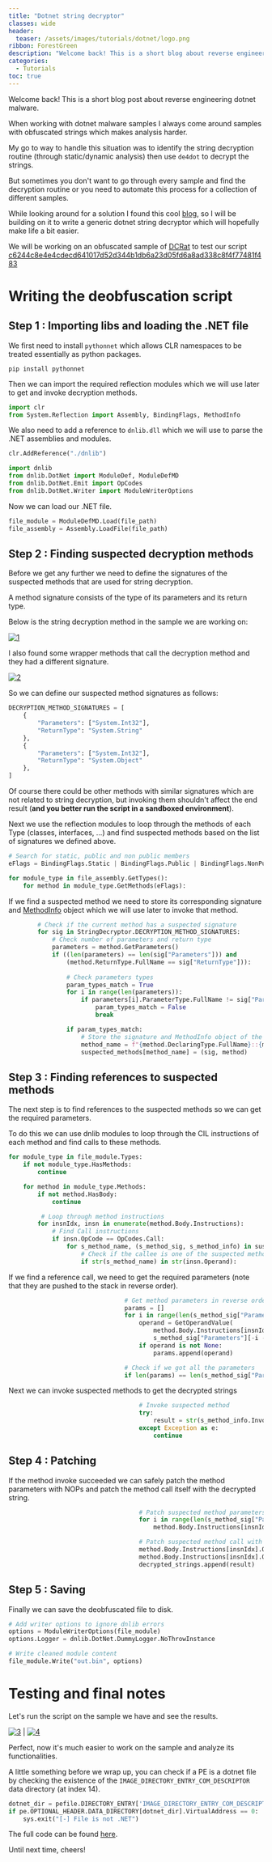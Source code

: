 ```yaml
---
title: "Dotnet string decryptor"
classes: wide
header:
  teaser: /assets/images/tutorials/dotnet/logo.png
ribbon: ForestGreen
description: "Welcome back! This is a short blog about reverse engineering dotnet malware. When working with dotnet malware samples..."
categories:
  - Tutorials
toc: true
---
```


Welcome back! This is a short blog post about reverse engineering dotnet malware.

When working with dotnet malware samples I always come around samples with obfuscated strings which makes analysis harder.

My go to way to handle this situation was to identify the string decryption routine (through static/dynamic analysis) then use `de4dot` to decrypt the strings.

But sometimes you don't want to go through every sample and find the decryption routine or you need to automate this process for a collection of different samples.

While looking around for a solution I found this cool [blog](http://rhotav.com/stringDecryptionWithPythonen/), so I will be building on it to write a generic dotnet string decryptor which will hopefully make life a bit easier.

We will be working on an obfuscated sample of [DCRat](https://malpedia.caad.fkie.fraunhofer.de/details/win.dcrat) to test our script
[c6244c8e4e4cdecd641017d52d344b1db6a23d05fd6a8ad338c8f4f77481f483](https://bazaar.abuse.ch/sample/c6244c8e4e4cdecd641017d52d344b1db6a23d05fd6a8ad338c8f4f77481f483/)

# Writing the deobfuscation script

## Step 1 : Importing libs and loading the .NET file

We first need to install `pythonnet` which allows CLR namespaces to be treated essentially as python packages.

```
pip install pythonnet
```

Then we can import the required reflection modules which we will use later to get and invoke decryption methods.

```python
import clr
from System.Reflection import Assembly, BindingFlags, MethodInfo
```

We also need to add a reference to `dnlib.dll` which we will use to parse the .NET assemblies and modules.

```python
clr.AddReference("./dnlib")

import dnlib
from dnlib.DotNet import ModuleDef, ModuleDefMD
from dnlib.DotNet.Emit import OpCodes
from dnlib.DotNet.Writer import ModuleWriterOptions
```

Now we can load our .NET file.

```python
file_module = ModuleDefMD.Load(file_path)
file_assembly = Assembly.LoadFile(file_path)
```

## Step 2 : Finding suspected decryption methods

Before we get any further we need to define the signatures of the suspected methods that are used for string decryption.

A method signature consists of the type of its parameters and its return type.

Below is the string decryption method in the sample we are working on:

[![1](/assets/images/tutorials/dotnet/1.png)](/assets/images/tutorials/dotnet/1.png)

I also found some wrapper methods that call the decryption method and they had a different signature.

[![2](/assets/images/tutorials/dotnet/2.png)](/assets/images/tutorials/dotnet/2.png)

So we can define our suspected method signatures as follows:

```python
DECRYPTION_METHOD_SIGNATURES = [
    {
        "Parameters": ["System.Int32"],
        "ReturnType": "System.String"
    },
    {
        "Parameters": ["System.Int32"],
        "ReturnType": "System.Object"
    },
]
```

Of course there could be other methods with similar signatures which are not related to string decryption, but invoking them shouldn't affect the end result (**and you better run the script in a sandboxed environment**).

Next we use the reflection modules to loop through the methods of each Type (classes, interfaces, ...) and find suspected methods based on the list of signatures we defined above.

```python
# Search for static, public and non public members
eFlags = BindingFlags.Static | BindingFlags.Public | BindingFlags.NonPublic

for module_type in file_assembly.GetTypes():
    for method in module_type.GetMethods(eFlags):
```

If we find a suspected method we need to store its corresponding signature and [MethodInfo](https://learn.microsoft.com/en-us/dotnet/api/system.reflection.methodinfo) object which we will use later to invoke that method.

```python
		# Check if the current method has a suspected signature
        for sig in StringDecryptor.DECRYPTION_METHOD_SIGNATURES:
            # Check number of parameters and return type
            parameters = method.GetParameters()
            if ((len(parameters) == len(sig["Parameters"])) and
                (method.ReturnType.FullName == sig["ReturnType"])):
               
            	# Check parameters types
                param_types_match = True
                for i in range(len(parameters)):
                    if parameters[i].ParameterType.FullName != sig["Parameters"][i]:
                        param_types_match = False
                        break

                if param_types_match:
                    # Store the signature and MethodInfo object of the current method
                    method_name = f"{method.DeclaringType.FullName}::{method.Name}"
                    suspected_methods[method_name] = (sig, method)
```

## Step 3 : Finding references to suspected methods

The next step is to find references to the suspected methods so we can get the required parameters.

To do this we can use dnlib modules to loop through the CIL instructions of each method and find calls to these methods.

```python
for module_type in file_module.Types:
    if not module_type.HasMethods:
        continue

    for method in module_type.Methods:
        if not method.HasBody:
            continue

         # Loop through method instructions
        for insnIdx, insn in enumerate(method.Body.Instructions):
            # Find Call instructions
            if insn.OpCode == OpCodes.Call:
				for s_method_name, (s_method_sig, s_method_info) in suspected_methods.items():
                    # Check if the callee is one of the suspected methods
                    if str(s_method_name) in str(insn.Operand):
```

If we find a reference call, we need to get the required parameters (note that they are pushed to the stack in reverse order).

```python
                                # Get method parameters in reverse order
		                        params = []
                                for i in range(len(s_method_sig["Parameters"])):
                                    operand = GetOperandValue(
                                        method.Body.Instructions[insnIdx - i - 1],
                                        s_method_sig["Parameters"][-i - 1])
                                    if operand is not None:
                                        params.append(operand)

                                # Check if we got all the parameters
                                if len(params) == len(s_method_sig["Parameters"]):
```

Next we can invoke suspected methods to get the decrypted strings

```python
                                    # Invoke suspected method
                                    try:
                                        result = str(s_method_info.Invoke(None, params[::-1]))
                                    except Exception as e:
                                        continue
```

## Step 4 : Patching

If the method invoke succeeded we can safely patch the method parameters with NOPs and patch the method call itself with the decrypted string.

```python
									# Patch suspected method parameters with NOPs
                                    for i in range(len(s_method_sig["Parameters"])):
                                        method.Body.Instructions[insnIdx - i - 1].OpCode = OpCodes.Nop

                                    # Patch suspected method call with the result string
                                    method.Body.Instructions[insnIdx].OpCode = OpCodes.Ldstr
                                    method.Body.Instructions[insnIdx].Operand = result
                                    decrypted_strings.append(result)
```

## Step 5 : Saving

Finally we can save the deobfuscated file to disk.

```python
# Add writer options to ignore dnlib errors
options = ModuleWriterOptions(file_module)
options.Logger = dnlib.DotNet.DummyLogger.NoThrowInstance

# Write cleaned module content
file_module.Write("out.bin", options)
```

# Testing and final notes

Let's run the script on the sample we have and see the results.

[![3](/assets/images/tutorials/dotnet/3.png)](/assets/images/tutorials/dotnet/3.png) | [![4](/assets/images/tutorials/dotnet/4.png)](/assets/images/tutorials/dotnet/4.png)

Perfect, now it's much easier to work on the sample and analyze its functionalities.

A little something before we wrap up, you can check if a PE is a dotnet file by checking the existence of the `IMAGE_DIRECTORY_ENTRY_COM_DESCRIPTOR` data directory (at index 14).

```python
dotnet_dir = pefile.DIRECTORY_ENTRY['IMAGE_DIRECTORY_ENTRY_COM_DESCRIPTOR'] # COM descriptor table index
if pe.OPTIONAL_HEADER.DATA_DIRECTORY[dotnet_dir].VirtualAddress == 0:
    sys.exit("[-] File is not .NET")
```

The full code can be found [here](https://github.com/n1ght-w0lf/dotnet-string-decryptor).

Until next time, cheers!
